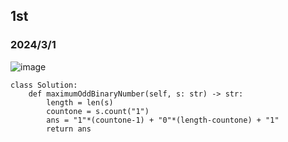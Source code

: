 ## 1st
### 2024/3/1

![image](https://github.com/PhoenixCHW/My_leetcode/assets/39382795/b1a0f1f4-ed7c-4742-b836-eaa37df37dab)
```python3
class Solution:
    def maximumOddBinaryNumber(self, s: str) -> str:
        length = len(s)
        countone = s.count("1")
        ans = "1"*(countone-1) + "0"*(length-countone) + "1"
        return ans

```

